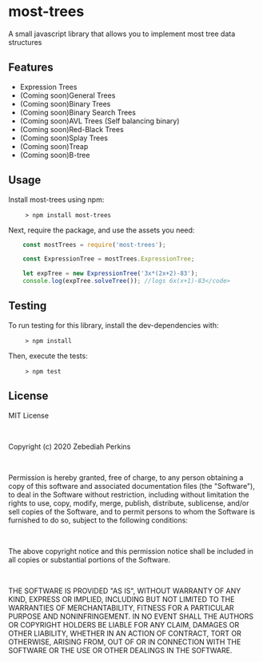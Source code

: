 <h1>most-trees</h1>
<p>A small javascript library that allows you to implement most tree data structures</p>
<h2>Features</h2>
<ul>
    <li>Expression Trees</li>
    <li>(Coming soon)General Trees</li>
    <li>(Coming soon)Binary Trees</li>
    <li>(Coming soon)Binary Search Trees</li>
    <li>(Coming soon)AVL Trees (Self balancing binary)</li>
    <li>(Coming soon)Red-Black Trees</li>
    <li>(Coming soon)Splay Trees</li>
    <li>(Coming soon)Treap</li>
    <li>(Coming soon)B-tree</li>
</ul>
<h2>Usage</h2>
<p>Install most-trees using npm:</p>
<pre>
    <code>> npm install most-trees</code>
</pre>
<p>Next, require the package, and use the assets you need:</p>

```javascript
    const mostTrees = require('most-trees');

    const ExpressionTree = mostTrees.ExpressionTree;

    let expTree = new ExpressionTree('3x*(2x+2)-83');
    console.log(expTree.solveTree()); //logs 6x(x+1)-83</code>
```

<h2>Testing</h2>
<p>To run testing for this library, install the dev-dependencies with:</p>
<pre>
    <code>> npm install</code>
</pre>
<p>Then, execute the tests:</p>
<pre>
    <code>> npm test</code>
</pre>
<h2>License</h2>
<p>MIT License</p><br>
<p>Copyright (c) 2020 Zebediah Perkins</p><br>
<p>Permission is hereby granted, free of charge, to any person obtaining a copy
of this software and associated documentation files (the "Software"), to deal
in the Software without restriction, including without limitation the rights
to use, copy, modify, merge, publish, distribute, sublicense, and/or sell
copies of the Software, and to permit persons to whom the Software is
furnished to do so, subject to the following conditions:</p><br>
<p>The above copyright notice and this permission notice shall be included in all
copies or substantial portions of the Software.</p><br>
<p>THE SOFTWARE IS PROVIDED "AS IS", WITHOUT WARRANTY OF ANY KIND, EXPRESS OR
IMPLIED, INCLUDING BUT NOT LIMITED TO THE WARRANTIES OF MERCHANTABILITY,
FITNESS FOR A PARTICULAR PURPOSE AND NONINFRINGEMENT. IN NO EVENT SHALL THE
AUTHORS OR COPYRIGHT HOLDERS BE LIABLE FOR ANY CLAIM, DAMAGES OR OTHER
LIABILITY, WHETHER IN AN ACTION OF CONTRACT, TORT OR OTHERWISE, ARISING FROM,
OUT OF OR IN CONNECTION WITH THE SOFTWARE OR THE USE OR OTHER DEALINGS IN THE
SOFTWARE.</p>
